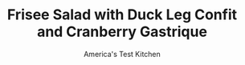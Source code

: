 ---
layout: ../../layouts/MarkdownPostLayout.astro
title: Frisee Salad with Duck Leg Confit and Cranberry Gastrique
author: America's Test Kitchen
pubDate: 2023-03-15
description: "A traditional French method produces succulent, luxurious results."
image_url: https://res.cloudinary.com/hksqkdlah/image/upload/ar_1:1,c_fill,dpr_2.0,f_auto,fl_lossy.progressive.strip_profile,g_faces:auto,q_auto:low,w_344/SFS_BitterGreensSaladDuckConfitGastrique-14_b7o9g9
tags: ["Main Courses","Vegetables","Duck","Salads"]
calories: 4107
protein: 44
carbohydrates: 27
fats: 77
fiber: 5
ingredients: ["1/2 cup plus 1⁄2 teaspoon, red wine vinegar, divided","1/2 cup (2 ounces), frozen cranberries","1/3 cup, sugar","1/4 cup, ruby port","2 fresh, thyme sprigs","1/4 teaspoon, kosher salt","1/4 teaspoon, pepper","1 , shallot, minced","2 tablespoons, white wine vinegar","4 teaspoons, Dijon mustard","1/2 teaspoon, table salt","1/2 teaspoon, pepper","2 tablespoons, extra-virgin olive oil","2 tablespoons melted, duck fat","1 head, frisee (6 ounces), torn into bite-size pieces","1 , fennel bulb, stalks discarded, bulb halved, cored, and sliced thin","1 , Granny Smith apple, cored and cut into 2-inch-long matchsticks","4 crisped, duck confit legs (see note)"]
serves: 4
time: "55 minutes, plus 1 hour cooling"
instructions: ["FOR THE CRANBERRY GASTRIQUE: Combine ½ cup vinegar, cranberries, sugar, port, thyme sprigs, salt, and pepper in small saucepan. Bring to boil over medium-high heat. Mash cranberries with potato masher and cook until mixture is thickened and reduced to about ¾ cup, 4 to 7 minutes. Off heat, stir in remaining ½ teaspoon vinegar. Let cool completely, about 1 hour. Sauce will thicken to syrupy consistency as it cools. Discard thyme sprigs. (Cooled gastrique can be refrigerated for up to 2 weeks.)","FOR THE SALAD: Combine shallot, vinegar, mustard, salt, and pepper in large bowl. Slowly whisk in oil and duck fat until thoroughly incorporated. Add frisee, fennel, and apple to bowl with vinaigrette and toss until evenly coated with dressing. Season with salt and pepper to taste. Divide salad and duck legs evenly among serving plates. Serve with gastrique."]
nutrition: ["916 mg Potassium, K","414 mg Phosphorus, P","105 mg Calcium, Ca","7 mg Iron, Fe","67 mg Magnesium, Mg","637 mg Sodium, Na","4 mg Zinc, Zn","77 g Total lipid (fat)","11 mg Niacin","37 g Fatty acids, total monounsaturated","9 g Fatty acids, total polyunsaturated","19 mg Vitamin C, total ascorbic acid","196 mg Cholesterol","24 g Fatty acids, total saturated","5 g Fiber, total dietary","75 µg Folate, food","24 g Sugars, total","163 µg Vitamin K (phylloquinone)","289 g Water","32 g Carbohydrate, by difference","74 µg Folate, DFE","44 g Protein","4 mg Vitamin E (alpha-tocopherol)","284 µg Vitamin A, RAE","27 g Carbohydrates (net)","1026 kcal Energy","16 g Sugars, added","4107 calories"]
notes: "You can substitute 2 tablespoons of extra-virgin olive oil for the duck fat in the salad if you prefer. You can substitute ⅛ teaspoon table salt for the kosher salt. You can purchase duck confit legs or use our recipe for Duck Leg Confit."
---